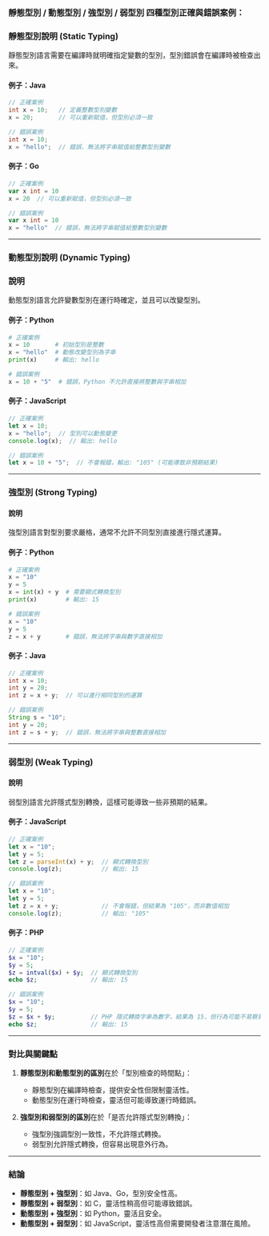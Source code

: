 ### **靜態型別 / 動態型別 / 強型別 / 弱型別 四種型別正確與錯誤案例：**

### **靜態型別說明  (Static Typing)**

靜態型別語言需要在編譯時就明確指定變數的型別，型別錯誤會在編譯時被檢查出來。

#### 例子：Java
```java
// 正確案例
int x = 10;   // 定義整數型別變數
x = 20;       // 可以重新賦值，但型別必須一致

// 錯誤案例
int x = 10;
x = "hello";  // 錯誤，無法將字串賦值給整數型別變數
```

#### 例子：Go
```go
// 正確案例
var x int = 10
x = 20  // 可以重新賦值，但型別必須一致

// 錯誤案例
var x int = 10
x = "hello"  // 錯誤，無法將字串賦值給整數型別變數
```

---

### **動態型別說明 (Dynamic Typing)**

### 說明  
動態型別語言允許變數型別在運行時確定，並且可以改變型別。

#### 例子：Python
```python
# 正確案例
x = 10       # 初始型別是整數
x = "hello"  # 動態改變型別為字串
print(x)     # 輸出: hello

# 錯誤案例
x = 10 + "5"  # 錯誤，Python 不允許直接將整數與字串相加
```

#### 例子：JavaScript
```javascript
// 正確案例
let x = 10;       
x = "hello";  // 型別可以動態變更
console.log(x);  // 輸出: hello

// 錯誤案例
let x = 10 + "5";  // 不會報錯，輸出: "105" (可能導致非預期結果)
```

---

### **強型別 (Strong Typing)**

#### 說明  
強型別語言對型別要求嚴格，通常不允許不同型別直接進行隱式運算。

#### 例子：Python
```python
# 正確案例
x = "10"
y = 5
x = int(x) + y  # 需要顯式轉換型別
print(x)        # 輸出: 15

# 錯誤案例
x = "10"
y = 5
z = x + y       # 錯誤，無法將字串與數字直接相加
```

#### 例子：Java
```java
// 正確案例
int x = 10;
int y = 20;
int z = x + y;  // 可以進行相同型別的運算

// 錯誤案例
String s = "10";
int y = 20;
int z = s + y;  // 錯誤，無法將字串與整數直接相加
```

---

### **弱型別 (Weak Typing)**

#### 說明  
弱型別語言允許隱式型別轉換，這樣可能導致一些非預期的結果。

#### 例子：JavaScript
```javascript
// 正確案例
let x = "10";
let y = 5;
let z = parseInt(x) + y;  // 顯式轉換型別
console.log(z);           // 輸出: 15

// 錯誤案例
let x = "10";
let y = 5;
let z = x + y;            // 不會報錯，但結果為 "105"，而非數值相加
console.log(z);           // 輸出: "105"
```

#### 例子：PHP
```php
// 正確案例
$x = "10";
$y = 5;
$z = intval($x) + $y;  // 顯式轉換型別
echo $z;               // 輸出: 15

// 錯誤案例
$x = "10";
$y = 5;
$z = $x + $y;          // PHP 隱式轉換字串為數字，結果為 15，但行為可能不易察覺
echo $z;               // 輸出: 15
```

---

### **對比與關鍵點**

1. **靜態型別和動態型別的區別**在於「型別檢查的時間點」：
   - 靜態型別在編譯時檢查，提供安全性但限制靈活性。
   - 動態型別在運行時檢查，靈活但可能導致運行時錯誤。

2. **強型別和弱型別的區別**在於「是否允許隱式型別轉換」：
   - 強型別強調型別一致性，不允許隱式轉換。
   - 弱型別允許隱式轉換，但容易出現意外行為。

--- 

### **結論**

- **靜態型別 + 強型別**：如 Java、Go，型別安全性高。
- **靜態型別 + 弱型別**：如 C，靈活性稍高但可能導致錯誤。
- **動態型別 + 強型別**：如 Python，靈活且安全。
- **動態型別 + 弱型別**：如 JavaScript，靈活性高但需要開發者注意潛在風險。
